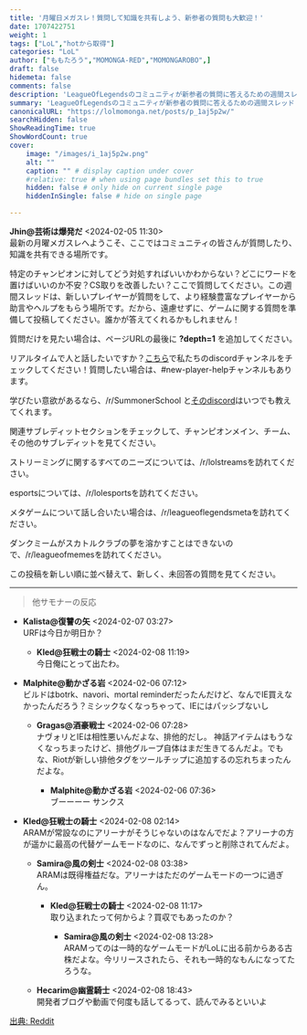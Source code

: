 ```yaml
---
title: '月曜日メガスレ！質問して知識を共有しよう、新参者の質問も大歓迎！'
date: 1707422751
weight: 1
tags: ["LoL","hotから取得"]
categories: "LoL"
author: ["ももたろう","MOMONGA-RED","MOMONGAROBO",]
draft: false
hidemeta: false
comments: false
description: 'LeagueOfLegendsのコミュニティが新参者の質問に答えるための週間スレッド「Monday Megathread」の紹介。'
summary: 'LeagueOfLegendsのコミュニティが新参者の質問に答えるための週間スレッド「Monday Megathread」の紹介。'
canonicalURL: "https://lolmomonga.net/posts/p_1aj5p2w/"
searchHidden: false
ShowReadingTime: true
ShowWordCount: true
cover:
    image: "/images/i_1aj5p2w.png"
    alt: ""
    caption: "" # display caption under cover
    #relative: true # when using page bundles set this to true
    hidden: false # only hide on current single page
    hiddenInSingle: false # hide on single page

---
```

**Jhin@芸術は爆発だ** <2024-02-05 11:30>  
最新の月曜メガスレへようこそ、ここではコミュニティの皆さんが質問したり、知識を共有できる場所です。

特定のチャンピオンに対してどう対処すればいいかわからない？どこにワードを置けばいいのか不安？CS取りを改善したい？ここで質問してください。この週間スレッドは、新しいプレイヤーが質問をして、より経験豊富なプレイヤーから助言やヘルプをもらう場所です。だから、遠慮せずに、ゲームに関する質問を準備して投稿してください。誰かが答えてくれるかもしれません！

質問だけを見たい場合は、ページURLの最後に **?depth=1** を追加してください。

リアルタイムで人と話したいですか？[こちら](http://discord.gg/lol)で私たちのdiscordチャンネルをチェックしてください！質問したい場合は、#new-player-helpチャンネルもあります。

学びたい意欲があるなら、/r/SummonerSchool と[そのdiscord](https://discord.gg/summonerschool)はいつでも教えてくれます。

関連サブレディットセクションをチェックして、チャンピオンメイン、チーム、その他のサブレディットを見てください。

ストリーミングに関するすべてのニーズについては、/r/lolstreamsを訪れてください。

esportsについては、/r/lolesportsを訪れてください。

メタゲームについて話し合いたい場合は、/r/leagueoflegendsmetaを訪れてください。

ダンクミームがスカトルクラブの夢を溶かすことはできないので、/r/leagueofmemesを訪れてください。

この投稿を新しい順に並べ替えて、新しく、未回答の質問を見てください。  

---

> 他サモナーの反応  

- **Kalista@復讐の矢** <2024-02-07 03:27>   
URFは今日か明日か？  

  - **Kled@狂戦士の騎士** <2024-02-08 11:19>   
  今日俺にとって出たわ。  

- **Malphite@動かざる岩** <2024-02-06 07:12>   
ビルドはbotrk、navori、mortal reminderだったんだけど、なんでIE買えなかったんだろう？ミシックなくなっちゃって、IEにはパッシブないし  

  - **Gragas@酒豪戦士** <2024-02-06 07:28>   
  ナヴォリとIEは相性悪いんだよな、排他的だし。
神話アイテムはもうなくなっちまったけど、排他グループ自体はまだ生きてるんだよ。でもな、Riotが新しい排他タグをツールチップに追加するの忘れちまったんだよな。  

    - **Malphite@動かざる岩** <2024-02-06 07:36>   
    ブーーーー
サンクス  

- **Kled@狂戦士の騎士** <2024-02-08 02:14>   
ARAMが常設なのにアリーナがそうじゃないのはなんでだよ？アリーナの方が遥かに最高の代替ゲームモードなのに、なんでずっと削除されてんだよ。  

  - **Samira@風の剣士** <2024-02-08 03:38>   
  ARAMは既得権益だな。アリーナはただのゲームモードの一つに過ぎん。  

    - **Kled@狂戦士の騎士** <2024-02-08 11:17>   
    取り込まれたって何からよ？買収でもあったのか？  

      - **Samira@風の剣士** <2024-02-08 13:28>   
      ARAMってのは一時的なゲームモードがLoLに出る前からある古株だよな。今リリースされたら、それも一時的なもんになってたろうな。  

  - **Hecarim@幽霊騎士** <2024-02-08 18:43>   
  開発者ブログや動画で何度も話してるって、読んでみるといいよ  




[出典: Reddit](https://www.reddit.com//r/leagueoflegends/comments/1aj5p2w/monday_megathread_ask_questions_and_share/)
